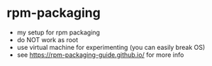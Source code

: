 # rpm-packaging
- my setup for rpm packaging
- do NOT work as root
- use virtual machine for experimenting (you can easily break OS)
- see https://rpm-packaging-guide.github.io/ for more info
